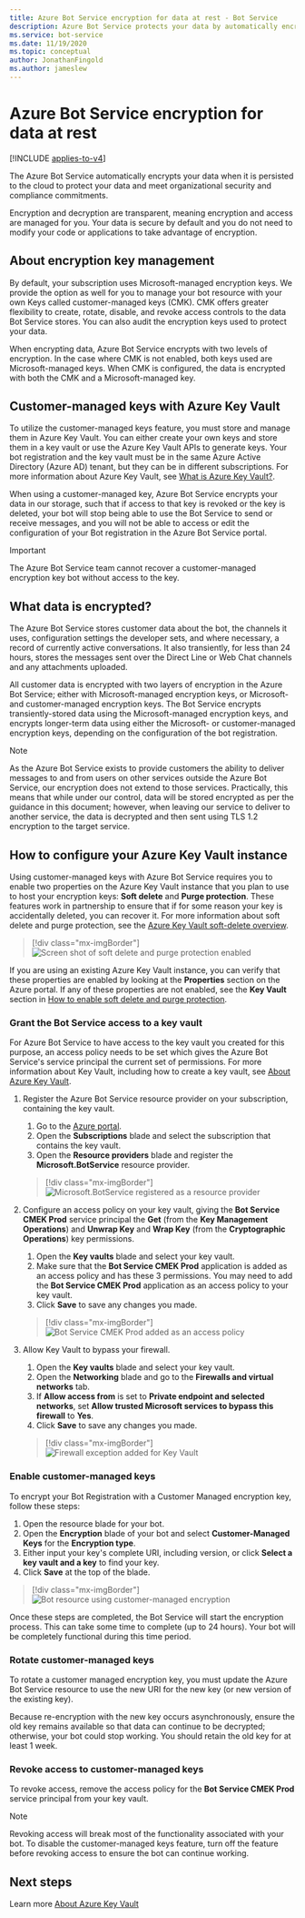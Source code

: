 ```yaml
---
title: Azure Bot Service encryption for data at rest - Bot Service
description: Azure Bot Service protects your data by automatically encrypting it before persisting it to the cloud with Microsoft provided encryption keys.
ms.service: bot-service
ms.date: 11/19/2020
ms.topic: conceptual
author: JonathanFingold
ms.author: jameslew
---
```


# Azure Bot Service encryption for data at rest

[!INCLUDE [applies-to-v4](includes/applies-to-v4-current.md)]

The Azure Bot Service automatically encrypts your data when it is persisted to the cloud to protect your data and meet organizational security and compliance commitments.

Encryption and decryption are transparent, meaning encryption and access are managed for you. Your data is secure by default and you do not need to modify your code or applications to take advantage of encryption.

## About encryption key management

By default, your subscription uses Microsoft-managed encryption keys. We provide the option as well for you to manage your bot resource with your own Keys called customer-managed keys (CMK). CMK offers greater flexibility to create, rotate, disable, and revoke access controls to the data Bot Service stores. You can also audit the encryption keys used to protect your data.

When encrypting data, Azure Bot Service encrypts with two levels of encryption. In the case where CMK is not enabled, both keys used are Microsoft-managed keys. When CMK is configured, the data is encrypted with both the CMK and a Microsoft-managed key.  

## Customer-managed keys with Azure Key Vault

To utilize the customer-managed keys feature, you must store and manage them in Azure Key Vault. You can either create your own keys and store them in a key vault or use the Azure Key Vault APIs to generate keys. Your bot registration and the key vault must be in the same Azure Active Directory (Azure AD) tenant, but they can be in different subscriptions. For more information about Azure Key Vault, see [What is Azure Key Vault?](/azure/key-vault/key-vault-overview).

When using a customer-managed key, Azure Bot Service encrypts your data in our storage, such that if access to that key is revoked or the key is deleted, your bot will stop being able to use the Bot Service to send or receive messages, and you will not be able to access or edit the configuration of your Bot registration in the Azure Bot Service portal.

> [!IMPORTANT]
> The Azure Bot Service team cannot recover a customer-managed encryption key bot without access to the key.

## What data is encrypted?

The Azure Bot Service stores customer data about the bot, the channels it uses, configuration settings the developer sets, and where necessary, a record of currently active conversations. It also transiently, for less than 24 hours, stores the messages sent over the Direct Line or Web Chat channels and any attachments uploaded.

All customer data is encrypted with two layers of encryption in the Azure Bot Service; either with Microsoft-managed encryption keys, or Microsoft- and customer-managed encryption keys. The Bot Service encrypts transiently-stored data using the Microsoft-managed encryption keys, and encrypts longer-term data using either the Microsoft- or customer-managed encryption keys, depending on the configuration of the bot registration.

> [!NOTE]
> As the Azure Bot Service exists to provide customers the ability to deliver messages to and from users on other services outside the Azure Bot Service, our encryption does not extend to those services. Practically, this means that while under our control, data will be stored encrypted as per the guidance in this document; however, when leaving our service to deliver to another service, the data is decrypted and then sent using TLS 1.2 encryption to the target service.

## How to configure your Azure Key Vault instance

Using customer-managed keys with Azure Bot Service requires you to enable two properties on the Azure Key Vault instance that you plan to use to host your encryption keys: **Soft delete** and **Purge protection**. These features work in partnership to ensure that if for some reason your key is accidentally deleted, you can recover it. For more information about soft delete and purge protection, see the [Azure Key Vault soft-delete overview](/azure/key-vault/general/soft-delete-overview).

> [!div class="mx-imgBorder"]
> ![Screen shot of soft delete and purge protection enabled](media/key-vault/encryption-settings.png)

If you are using an existing Azure Key Vault instance, you can verify that these properties are enabled by looking at the **Properties** section on the Azure portal. If any of these properties are not enabled, see the **Key Vault** section in [How to enable soft delete and purge protection](/azure/key-vault/general/key-vault-recovery).

### Grant the Bot Service access to a key vault

For Azure Bot Service to have access to the key vault you created for this purpose, an access policy needs to be set which gives the Azure Bot Service's service principal the current set of permissions. For more information about Key Vault, including how to create a key vault, see [About Azure Key Vault](/azure/key-vault/general/overview).

1. Register the Azure Bot Service resource provider on your subscription, containing the key vault.
    1. Go to the [Azure portal](https://ms.portal.azure.com).
    1. Open the **Subscriptions** blade and select the subscription that contains the key vault.
    1. Open the **Resource providers** blade and register the **Microsoft.BotService** resource provider.

    > [!div class="mx-imgBorder"]
    > ![Microsoft.BotService registered as a resource provider](media/key-vault/register-resource-provider.png)

1. Configure an access policy on your key vault, giving the **Bot Service CMEK Prod** service principal the **Get** (from the **Key Management Operations**) and **Unwrap Key** and **Wrap Key** (from the **Cryptographic Operations**) key permissions.
    1. Open the **Key vaults** blade and select your key vault.
    1. Make sure that the **Bot Service CMEK Prod** application is added as an access policy and has these 3 permissions. You may need to add the **Bot Service CMEK Prod** application as an access policy to your key vault.
    1. Click **Save** to save any changes you made.

    > [!div class="mx-imgBorder"]
    > ![Bot Service CMEK Prod added as an access policy](media/key-vault/access-policies.png)

1. Allow Key Vault to bypass your firewall.
    1. Open the **Key vaults** blade and select your key vault.
    1. Open the **Networking** blade and go to the **Firewalls and virtual networks** tab.
    1. If **Allow access from** is set to **Private endpoint and selected networks**, set **Allow trusted Microsoft services to bypass this firewall** to **Yes**.
    1. Click **Save** to save any changes you made.

    > [!div class="mx-imgBorder"]
    > ![Firewall exception added for Key Vault](media/key-vault/firewall-exception.png)

### Enable customer-managed keys

To encrypt your Bot Registration with a Customer Managed encryption key, follow these steps:

1. Open the resource blade for your bot.
1. Open the **Encryption** blade of your bot and select **Customer-Managed Keys** for the **Encryption type**.
1. Either input your key's complete URI, including version, or click **Select a key vault and a key** to find your key.
1. Click **Save** at the top of the blade.

> [!div class="mx-imgBorder"]
> ![Bot resource using customer-managed encryption](media/key-vault/customer-managed-encryption.png)

Once these steps are completed, the Bot Service will start the encryption process. This can take some time to complete (up to 24 hours). Your bot will be completely functional during this time period.

### Rotate customer-managed keys

To rotate a customer managed encryption key, you must update the Azure Bot Service resource to use the new URI for the new key (or new version of the existing key).

Because re-encryption with the new key occurs asynchronously, ensure the old key remains available so that data can continue to be decrypted; otherwise, your bot could stop working. You should retain the old key for at least 1 week.

### Revoke access to customer-managed keys

To revoke access, remove the access policy for the **Bot Service CMEK Prod** service principal from your key vault.

> [!NOTE]
> Revoking access will break most of the functionality associated with your bot. To disable the customer-managed keys feature, turn off the feature before revoking access to ensure the bot can continue working.

## Next steps

Learn more [About Azure Key Vault](/azure/key-vault/key-vault-overview)
